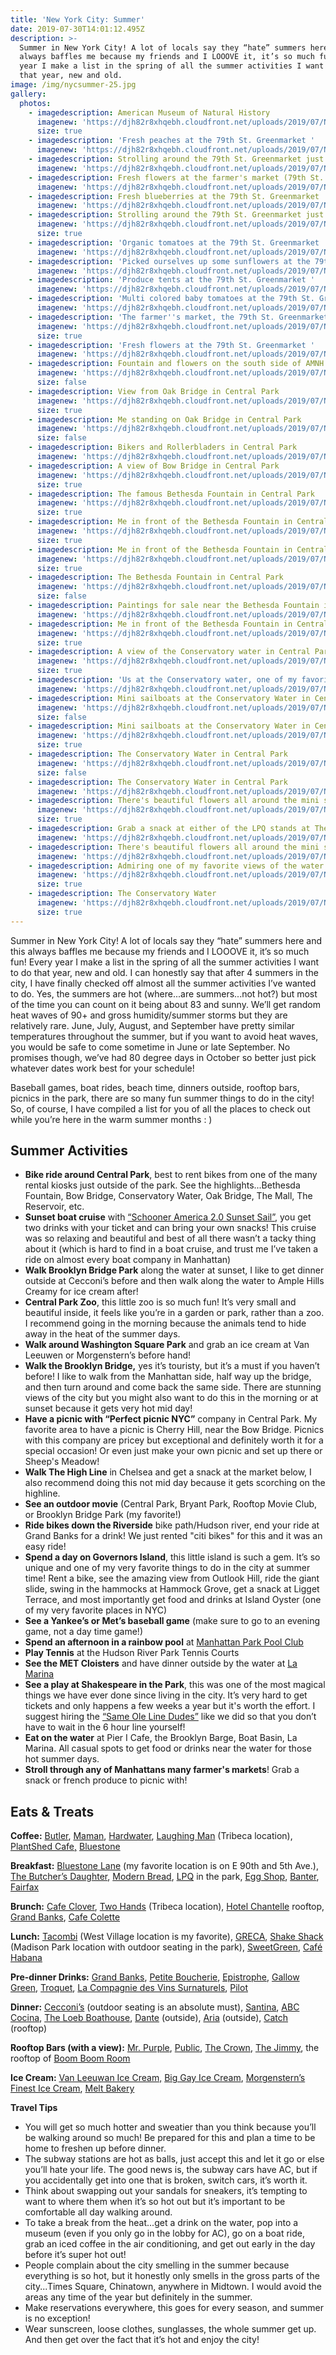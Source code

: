 ```yaml
---
title: 'New York City: Summer'
date: 2019-07-30T14:01:12.495Z
description: >-
  Summer in New York City! A lot of locals say they “hate” summers here and this
  always baffles me because my friends and I LOOOVE it, it’s so much fun! Every
  year I make a list in the spring of all the summer activities I want to do
  that year, new and old.
image: /img/nycsummer-25.jpg
gallery:
  photos:
    - imagedescription: American Museum of Natural History
      imagenew: 'https://djh82r8xhqebh.cloudfront.net/uploads/2019/07/NYCSummer-1.jpg'
      size: true
    - imagedescription: 'Fresh peaches at the 79th St. Greenmarket '
      imagenew: 'https://djh82r8xhqebh.cloudfront.net/uploads/2019/07/NYCSummer-3.jpg'
    - imagedescription: Strolling around the 79th St. Greenmarket just outside the museum
      imagenew: 'https://djh82r8xhqebh.cloudfront.net/uploads/2019/07/NYCSummer-4.jpg'
    - imagedescription: Fresh flowers at the farmer's market (79th St. Greenmarket)
      imagenew: 'https://djh82r8xhqebh.cloudfront.net/uploads/2019/07/NYCSummer-5.jpg'
    - imagedescription: Fresh blueberries at the 79th St. Greenmarket
      imagenew: 'https://djh82r8xhqebh.cloudfront.net/uploads/2019/07/NYCSummer-6.jpg'
    - imagedescription: Strolling around the 79th St. Greenmarket just outside the museum
      imagenew: 'https://djh82r8xhqebh.cloudfront.net/uploads/2019/07/NYCSummer-2.jpg'
      size: true
    - imagedescription: 'Organic tomatoes at the 79th St. Greenmarket '
      imagenew: 'https://djh82r8xhqebh.cloudfront.net/uploads/2019/07/NYCSummer-7.jpg'
    - imagedescription: 'Picked ourselves up some sunflowers at the 79th St. Greenmarket '
      imagenew: 'https://djh82r8xhqebh.cloudfront.net/uploads/2019/07/NYCSummer-8.jpg'
    - imagedescription: 'Produce tents at the 79th St. Greenmarket '
      imagenew: 'https://djh82r8xhqebh.cloudfront.net/uploads/2019/07/NYCSummer-9.jpg'
    - imagedescription: 'Multi colored baby tomatoes at the 79th St. Greenmarket '
      imagenew: 'https://djh82r8xhqebh.cloudfront.net/uploads/2019/07/NYCSummer-10.jpg'
    - imagedescription: 'The farmer''s market, the 79th St. Greenmarket, every Sunday'
      imagenew: 'https://djh82r8xhqebh.cloudfront.net/uploads/2019/07/NYCSummer-13.jpg'
      size: true
    - imagedescription: 'Fresh flowers at the 79th St. Greenmarket '
      imagenew: 'https://djh82r8xhqebh.cloudfront.net/uploads/2019/07/NYCSummer-11.jpg'
    - imagedescription: Fountain and flowers on the south side of AMNH
      imagenew: 'https://djh82r8xhqebh.cloudfront.net/uploads/2019/07/NYCSummer-12.jpg'
      size: false
    - imagedescription: View from Oak Bridge in Central Park
      imagenew: 'https://djh82r8xhqebh.cloudfront.net/uploads/2019/07/NYCSummer-14.jpg'
      size: true
    - imagedescription: Me standing on Oak Bridge in Central Park
      imagenew: 'https://djh82r8xhqebh.cloudfront.net/uploads/2019/07/NYCSummer-15.jpg'
      size: false
    - imagedescription: Bikers and Rollerbladers in Central Park
      imagenew: 'https://djh82r8xhqebh.cloudfront.net/uploads/2019/07/NYCSummer-18.jpg'
    - imagedescription: A view of Bow Bridge in Central Park
      imagenew: 'https://djh82r8xhqebh.cloudfront.net/uploads/2019/07/NYCSummer-16.jpg'
      size: true
    - imagedescription: The famous Bethesda Fountain in Central Park
      imagenew: 'https://djh82r8xhqebh.cloudfront.net/uploads/2019/07/NYCSummer-20.jpg'
      size: true
    - imagedescription: Me in front of the Bethesda Fountain in Central Park
      imagenew: 'https://djh82r8xhqebh.cloudfront.net/uploads/2019/07/NYCSummer-24.jpg'
      size: true
    - imagedescription: Me in front of the Bethesda Fountain in Central Park
      imagenew: 'https://djh82r8xhqebh.cloudfront.net/uploads/2019/07/NYCSummer-21.jpg'
      size: true
    - imagedescription: The Bethesda Fountain in Central Park
      imagenew: 'https://djh82r8xhqebh.cloudfront.net/uploads/2019/07/NYCSummer-22.jpg'
      size: false
    - imagedescription: Paintings for sale near the Bethesda Fountain in Central Park
      imagenew: 'https://djh82r8xhqebh.cloudfront.net/uploads/2019/07/NYCSummer-26.jpg'
    - imagedescription: Me in front of the Bethesda Fountain in Central Park
      imagenew: 'https://djh82r8xhqebh.cloudfront.net/uploads/2019/07/NYCSummer-25.jpg'
      size: true
    - imagedescription: A view of the Conservatory water in Central Park
      imagenew: 'https://djh82r8xhqebh.cloudfront.net/uploads/2019/07/NYCSummer-29.jpg'
      size: true
    - imagedescription: 'Us at the Conservatory water, one of my favorite parks of Central Park'
      imagenew: 'https://djh82r8xhqebh.cloudfront.net/uploads/2019/07/NYCSummer-31.jpg'
    - imagedescription: Mini sailboats at the Conservatory Water in Central Park
      imagenew: 'https://djh82r8xhqebh.cloudfront.net/uploads/2019/07/NYCSummer-28.jpg'
      size: false
    - imagedescription: Mini sailboats at the Conservatory Water in Central Park
      imagenew: 'https://djh82r8xhqebh.cloudfront.net/uploads/2019/07/NYCSummer-30.jpg'
      size: true
    - imagedescription: The Conservatory Water in Central Park
      imagenew: 'https://djh82r8xhqebh.cloudfront.net/uploads/2019/07/NYCSummer-27.jpg'
      size: false
    - imagedescription: The Conservatory Water in Central Park
      imagenew: 'https://djh82r8xhqebh.cloudfront.net/uploads/2019/07/NYCSummer-32.jpg'
    - imagedescription: There's beautiful flowers all around the mini sailboat house
      imagenew: 'https://djh82r8xhqebh.cloudfront.net/uploads/2019/07/NYCSummer-33.jpg'
      size: true
    - imagedescription: Grab a snack at either of the LPQ stands at The Conservatory Water
      imagenew: 'https://djh82r8xhqebh.cloudfront.net/uploads/2019/07/NYCSummer-34.jpg'
    - imagedescription: There's beautiful flowers all around the mini sailboat house
      imagenew: 'https://djh82r8xhqebh.cloudfront.net/uploads/2019/07/NYCSummer-35.jpg'
    - imagedescription: Admiring one of my favorite views of the water and sailboats
      imagenew: 'https://djh82r8xhqebh.cloudfront.net/uploads/2019/07/NYCSummer-36.jpg'
      size: true
    - imagedescription: The Conservatory Water
      imagenew: 'https://djh82r8xhqebh.cloudfront.net/uploads/2019/07/NYCSummer-37.jpg'
      size: true
---
```

Summer in New York City! A lot of locals say they “hate” summers here and this always baffles me because my friends and I LOOOVE it, it’s so much fun! Every year I make a list in the spring of all the summer activities I want to do that year, new and old. I can honestly say that after 4 summers in the city, I have finally checked off almost all the summer activities I’ve wanted to do. Yes, the summers are hot (where...are summers...not hot?) but most of the time you can count on it being about 83 and sunny. We’ll get random heat waves of 90+ and gross humidity/summer storms but they are relatively rare. June, July, August, and September have pretty similar temperatures throughout the summer, but if you want to avoid heat waves, you would be safe to come sometime in June or late September. No promises though, we’ve had 80 degree days in October so better just pick whatever dates work best for your schedule!

Baseball games, boat rides, beach time, dinners outside, rooftop bars, picnics in the park, there are so many fun summer things to do in the city! So, of course, I have compiled a list for you of all the places to check out while you’re here in the warm summer months : ) 

## **Summer Activities**

* **Bike ride around Central Park**, best to rent bikes from one of the many rental kiosks just outside of the park. See the highlights...Bethesda Fountain, Bow Bridge, Conservatory Water, Oak Bridge, The Mall, The Reservoir, etc. 
* **Sunset boat cruise** with [“Schooner America 2.0 Sunset Sail”](https://sail-nyc.com/browse-by-boat/schooner-america-2-0/), you get two drinks with your ticket and can bring your own snacks! This cruise was so relaxing and beautiful and best of all there wasn’t a tacky thing about it (which is hard to find in a boat cruise, and trust me I’ve taken a ride on almost every boat company in Manhattan)
* **Walk Brooklyn Bridge Park** along the water at sunset, I like to get dinner outside at Cecconi’s before and then walk along the water to Ample Hills Creamy for ice cream after!
* **Central Park Zoo**, this little zoo is so much fun! It’s very small and beautiful inside, it feels like you’re in a garden or park, rather than a zoo. I recommend going in the morning because the animals tend to hide away in the heat of the summer days.
* **Walk around Washington Square Park** and grab an ice cream at Van Leeuwen or Morgenstern’s before hand!
* **Walk the Brooklyn Bridge,** yes it’s touristy, but it’s a must if you haven’t before! I like to walk from the Manhattan side, half way up the bridge, and then turn around and come back the same side. There are stunning views of the city but you might also want to do this in the morning or at sunset because it gets very hot mid day!
* **Have a picnic with “Perfect picnic NYC”** company in Central Park. My favorite area to have a picnic is Cherry Hill, near the Bow Bridge. Picnics with this company are pricey but exceptional and definitely worth it for a special occasion! Or even just make your own picnic and set up there or Sheep's Meadow!
* **Walk The High Line** in Chelsea and get a snack at the market below, I also recommend doing this not mid day because it gets scorching on the highline.
* **See an outdoor movie** (Central Park, Bryant Park, Rooftop Movie Club, or Brooklyn Bridge Park (my favorite!)
* **Ride bikes down the Riverside** bike path/Hudson river, end your ride at Grand Banks for a drink! We just rented "citi bikes" for this and it was an easy ride!
* **Spend a day on Governors Island**, this little island is such a gem. It’s so unique and one of my very favorite things to do in the city at summer time! Rent a bike, see the amazing view from Outlook Hill, ride the giant slide, swing in the hammocks at Hammock Grove, get a snack at Ligget Terrace, and most importantly get food and drinks at Island Oyster (one of my very favorite places in NYC)
* **See a Yankee’s or Met’s baseball game** (make sure to go to an evening game, not a day time game!)
* **Spend an afternoon in a rainbow pool** at [Manhattan Park Pool Club](https://www.google.com/maps/place/Manhattan+Park+Pool+Club/@40.7665396,-73.9487782,17z/data=!3m1!4b1!4m5!3m4!1s0x89c259d1291a5e33:0x323e2495531b7b4b!8m2!3d40.7665396!4d-73.9465895)
* **Play Tennis** at the Hudson River Park Tennis Courts
* **See the MET Cloisters** and have dinner outside by the water at [La Marina](http://lamarinanyc.com/)
* **See a play at Shakespeare in the Park**, this was one of the most magical things we have ever done since living in the city. It’s very hard to get tickets and only happens a few weeks a year but it's worth the effort. I suggest hiring the [“Same Ole Line Dudes”](http://www.sameolelinedudes.com/) like we did so that you don’t have to wait in the 6 hour line yourself!
* **Eat on the water** at Pier I Cafe, the Brooklyn Barge, Boat Basin, La Marina. All casual spots to get food or drinks near the water for those hot summer days.
* **Stroll through any of Manhattans many farmer's markets**! Grab a snack or french produce to picnic with!

## **Eats & Treats**

**Coffee:** [Butler](https://www.instagram.com/butlerbakeshop/), [Maman](https://www.instagram.com/_mamannyc_/), [Hardwater](https://www.instagram.com/hardwatercoffee/), [Laughing Man](https://www.instagram.com/laughingmancafe/) (Tribeca location), [PlantShed Cafe,](https://www.instagram.com/plantshednyc/) [Bluestone](https://www.instagram.com/bluestonelane/)

**Breakfast:** [Bluestone Lane](https://www.instagram.com/bluestonelane/) (my favorite location is on E 90th and 5th Ave.), [The Butcher’s Daughter](https://www.instagram.com/thebutchersdaughter_official/), [Modern Bread](https://www.instagram.com/modernbreadandbagel/), [LPQ](https://www.google.com/maps/place/Le+Pain+Quotidien/@40.7734448,-73.975728,17.12z/data=!4m5!3m4!1s0x89c258f328656319:0xd84cc631d91d2adc!8m2!3d40.7730323!4d-73.974294) in the park, [Egg Shop](https://www.instagram.com/eggshopnyc/), [Banter](https://www.instagram.com/banter_nyc/), [Fairfax](https://www.instagram.com/fairfaxnyc/)

**Brunch:** [Cafe Clover](https://www.instagram.com/clovernewyork/), [Two Hands](https://www.instagram.com/twohandsnyc/) (Tribeca location), [Hotel Chantelle](https://www.instagram.com/hotelchantelle/) rooftop, [Grand Banks](https://www.instagram.com/grandbanksnyc/), [Cafe Colette](https://www.instagram.com/cafe_colette/)

**Lunch:** [Tacombi](https://www.instagram.com/tacombi/) (West Village location is my favorite), [GRECA](https://www.instagram.com/grecanyc/), [Shake Shack ](https://www.google.com/maps/place/Shake+Shack/@40.7425999,-73.9899588,17z/data=!4m12!1m6!3m5!1s0x89c259a6bd917da7:0x79997d3983197d7c!2sMadison+Square+Park!8m2!3d40.7425999!4d-73.9877701!3m4!1s0x0:0x84ac8a2dc2535dc2!8m2!3d40.7414842!4d-73.9881825)(Madison Park location with outdoor seating in the park), [SweetGreen](https://www.instagram.com/sweetgreen/), [Café Habana](https://www.instagram.com/cafehabana/)

**Pre-dinner Drinks:** [Grand Banks](https://www.instagram.com/grandbanksnyc/), [Petite Boucherie](https://www.instagram.com/explore/locations/174474199891921/petite-boucherie/), [Epistrophe](https://www.instagram.com/epistrophynyc/), [Gallow Green](https://www.instagram.com/gallowgreen/), [Troquet](https://www.instagram.com/troquetnyc/), [La Compagnie des Vins Surnaturels](https://www.instagram.com/compagnienyc/), [Pilot](https://www.instagram.com/pilot_brooklyn/)

**Dinner:** [Cecconi’s](https://www.instagram.com/cecconisdumbo/) (outdoor seating is an absolute must), [Santina](https://www.instagram.com/explore/locations/566777690/santina/), [ABC Cocina](https://www.instagram.com/abccocina/), [The Loeb Boathouse](https://www.google.com/maps/place/The+Loeb+Boathouse/@40.7753313,-73.9709231,17z/data=!3m1!4b1!4m5!3m4!1s0x89c2589a07c05e9b:0xe028574b947ab258!8m2!3d40.7753313!4d-73.9687344), [Dante](https://www.instagram.com/restaurant_dante/) (outside), [Aria](https://www.instagram.com/ariawestvillage/) (outside), [Catch](https://www.instagram.com/catch/) (rooftop)

**Rooftop Bars (with a view):** [Mr. Purple](https://www.instagram.com/mrpurplenyc/), [Public](https://www.instagram.com/explore/locations/468751143657090/public-rooftop-garden/), [The Crown](https://www.instagram.com/thecrownnyc/), [The Jimmy](https://www.instagram.com/explore/locations/677376/the-jimmy-at-the-james-hotel/), the rooftop of [Boom Boom Room](https://www.google.com/maps/place/Boom+Boom+Room/@40.740873,-74.0079598,3a,75y,90t/data=!3m8!1e2!3m6!1sAF1QipNsfKmyeJljggT-php7lg9lfo9NjihlmyNmqU9w!2e10!3e12!6shttps:%2F%2Flh5.googleusercontent.com%2Fp%2FAF1QipNsfKmyeJljggT-php7lg9lfo9NjihlmyNmqU9w%3Dw114-h86-k-no!7i4032!8i3024!4m15!1m9!3m8!1s0x89c259c06677ef37:0x505cfe96ba9da92a!2sThe+Standard,+High+Line!5m2!4m1!1i2!8m2!3d40.7409232!4d-74.008111!3m4!1s0x89c259c067842555:0x26f60ecec4112551!8m2!3d40.740873!4d-74.0079597)

**Ice Cream:** [Van Leeuwan Ice Cream,](https://www.instagram.com/vanleeuwenicecream/) [Big Gay Ice Cream](https://www.instagram.com/biggayicecream/), [Morgenstern’s Finest Ice Cream](https://www.instagram.com/morgensternsnyc/), [Melt Bakery](https://www.instagram.com/meltbakery/)

**Travel Tips**

* You will get so much hotter and sweatier than you think because you’ll be walking around so much! Be prepared for this and plan a time to be home to freshen up before dinner. 
* The subway stations are hot as balls, just accept this and let it go or else you’ll hate your life. The good news is, the subway cars have AC, but if you accidentally get into one that is broken, switch cars, it’s worth it. 
* Think about swapping out your sandals for sneakers, it’s tempting to want to where them when it’s so hot out but it’s important to be comfortable all day walking around.
* To take a break from the heat...get a drink on the water, pop into a museum (even if you only go in the lobby for AC), go on a boat ride, grab an iced coffee in the air conditioning, and get out early in the day before it’s super hot out!
* People complain about the city smelling in the summer because everything is so hot, but it honestly only smells in the gross parts of the city...Times Square, Chinatown, anywhere in Midtown. I would avoid the areas any time of the year but definitely in the summer. 
* Make reservations everywhere, this goes for every season, and summer is no exception! 
* Wear sunscreen, loose clothes, sunglasses, the whole summer get up. And then get over the fact that it’s hot and enjoy the city!
